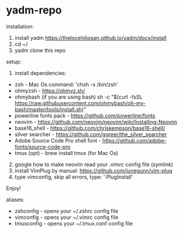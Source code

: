 # yadm-repo

installation:

1) install yadm
https://thelocehiliosan.github.io/yadm/docs/install
2) cd ~/
3) yadm clone this repo

setup:

1) install dependencies:
- zsh - Mac Os command: 'chsh -s /bin/zsh'
- ohmyzsh - https://ohmyz.sh/
- ohmybash (if you are using bash) sh -c "$(curl -fsSL https://raw.githubusercontent.com/ohmybash/oh-my-bash/master/tools/install.sh)"
- powerline fonts pack - https://github.com/powerline/fonts
- neovim - https://github.com/neovim/neovim/wiki/Installing-Neovim
- base16_shell - https://github.com/chriskempson/base16-shell/
- silver searcher - https://github.com/ggreer/the_silver_searcher
- Adobe Source Code Pro shell font - https://github.com/adobe-fonts/source-code-pro
- tmux (opt) - brew install tmux (for Mac Os)

2) google how to make neovim read your .vimrc config file (symlink)
3) install VimPlug by manual: https://github.com/junegunn/vim-plug
4) type vimconfig, skip all errors, type: ':PlugInstall'

Enjoy!

aliases:

- zshconfig - opens your ~/.zshrc config file
- vimconfig - opens your ~/.vimrc config file
- tmuxconfig - opens your ~/.tmux.conf config file
